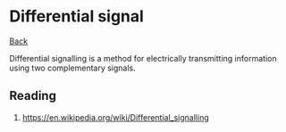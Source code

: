 # Differential signal

[Back](./digital-design.md)

Differential signalling is a method for electrically transmitting information using two complementary signals.

## Reading

1. https://en.wikipedia.org/wiki/Differential_signalling

